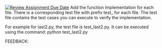 [![Review Assignment Due Date](https://classroom.github.com/assets/deadline-readme-button-22041afd0340ce965d47ae6ef1cefeee28c7c493a6346c4f15d667ab976d596c.svg)](https://classroom.github.com/a/LYElvnBC)
Add the function implementation for each file. There is a corresponding test
file with prefix test_ for each file. The test file contains the test cases
you can execute to verify the implementation. 

For example for last2.py, the test file is test_last2.py. It can be executed
using the command: python test_last2.py

FEEDBACK:


